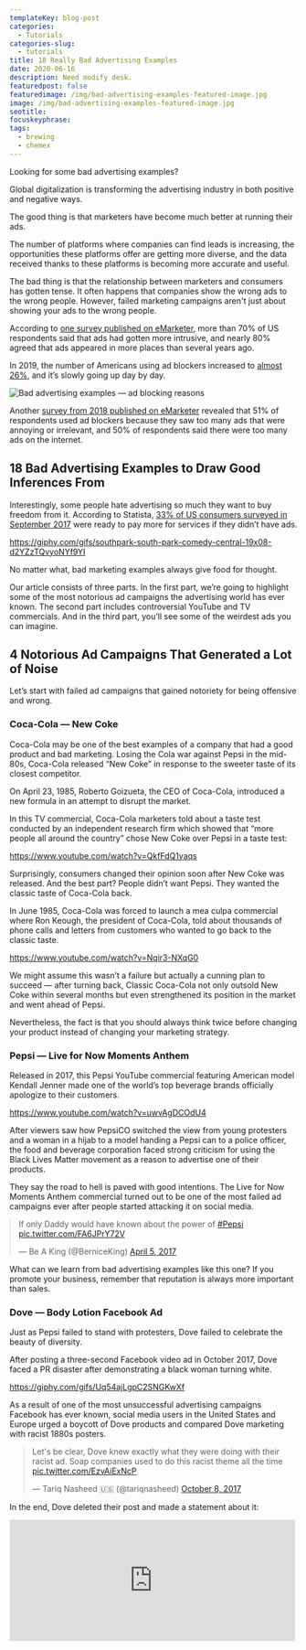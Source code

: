 ```yaml
---
templateKey: blog-post
categories:
  - Tutorials
categories-slug:
  - tutorials
title: 18 Really Bad Advertising Examples
date: 2020-06-16
description: Need modify desk.
featuredpost: false
featuredimage: /img/bad-advertising-examples-featured-image.jpg
image: /img/bad-advertising-examples-featured-image.jpg
seotitle:
focuskeyphrase:
tags:
  - brewing
  - chemex
---
```

<!--StartFragment-->

Looking for some bad advertising examples?

Global digitalization is transforming the advertising industry in both positive and negative ways. 

The good thing is that marketers have become much better at running their ads. 

The number of platforms where companies can find leads is increasing, the opportunities these platforms offer are getting more diverse, and the data received thanks to these platforms is becoming more accurate and useful.

The bad thing is that the relationship between marketers and consumers has gotten tense. It often happens that companies show the wrong ads to the wrong people. However, failed marketing campaigns aren't just about showing your ads to the wrong people.

According to [one survey published on eMarketer](https://www.emarketer.com/content/people-believe-ads-are-becoming-more-intrusive), more than 70% of US respondents said that ads had gotten more intrusive, and nearly 80% agreed that ads appeared in more places than several years ago.

In 2019, the number of Americans using ad blockers increased to [almost 26%](https://www.statista.com/statistics/804008/ad-blocking-reach-usage-us/), and it’s slowly going up day by day.

![Bad advertising examples — ad blocking reasons](/img/bad-advertising-examples-ad-blocking-reasons-819x1024.jpg)

Another [survey from 2018 published on eMarketer](https://www.emarketer.com/chart/216940/reasons-blocking-ads-while-using-internet-according-ad-blocking-users-worldwide-q3-2017-of-respondents) revealed that 51% of respondents used ad blockers because they saw too many ads that were annoying or irrelevant, and 50% of respondents said there were too many ads on the internet.

## 18 Bad Advertising Examples to Draw Good Inferences From

Interestingly, some people hate advertising so much they want to buy freedom from it. According to Statista, [33% of US consumers surveyed in September 2017](https://www.statista.com/statistics/760619/us-consumers-willing-pay-more-services-without-ads/) were ready to pay more for services if they didn’t have ads.

https://giphy.com/gifs/southpark-south-park-comedy-central-19x08-d2YZzTQvyoNYf9YI

No matter what, bad marketing examples always give food for thought. 

Our article consists of three parts. In the first part, we’re going to highlight some of the most notorious ad campaigns the advertising world has ever known. The second part includes controversial YouTube and TV commercials. And in the third part, you’ll see some of the weirdest ads you can imagine.

## 4 Notorious Ad Campaigns That Generated a Lot of Noise

Let’s start with failed ad campaigns that gained notoriety for being offensive and wrong.

### Coca-Cola — New Coke

Coca-Cola may be one of the best examples of a company that had a good product and bad marketing. Losing the Cola war against Pepsi in the mid-80s, Coca-Cola released “New Coke” in response to the sweeter taste of its closest competitor.

On April 23, 1985, Roberto Goizueta, the CEO of Coca-Cola, introduced a new formula in an attempt to disrupt the market. 

In this TV commercial, Coca-Cola marketers told about a taste test conducted by an independent research firm which showed that “more people all around the country” chose New Coke over Pepsi in a taste test:

https://www.youtube.com/watch?v=QkfFdQ1yaqs

Surprisingly, consumers changed their opinion soon after New Coke was released. And the best part? People didn’t want Pepsi. They wanted the classic taste of Coca-Cola back.

In June 1985, Coca-Cola was forced to launch a mea culpa commercial where Ron Keough, the president of Coca-Cola, told about thousands of phone calls and letters from customers who wanted to go back to the classic taste.

https://www.youtube.com/watch?v=Nqir3-NXqG0

We might assume this wasn’t a failure but actually a cunning plan to succeed — after turning back, Classic Coca-Cola not only outsold New Coke within several months but even strengthened its position in the market and went ahead of Pepsi.

Nevertheless, the fact is that you should always think twice before changing your product instead of changing your marketing strategy.

### Pepsi — Live for Now Moments Anthem

Released in 2017, this Pepsi YouTube commercial featuring American model Kendall Jenner made one of the world’s top beverage brands officially apologize to their customers.

https://www.youtube.com/watch?v=uwvAgDCOdU4

After viewers saw how PepsiCO switched the view from young protesters and a woman in a hijab to a model handing a Pepsi can to a police officer, the food and beverage corporation faced strong criticism for using the Black Lives Matter movement as a reason to advertise one of their products. 

They say the road to hell is paved with good intentions. The Live for Now Moments Anthem commercial turned out to be one of the most failed ad campaigns ever after people started attacking it on social media.

<blockquote class="twitter-tweet" style="margin: auto"><p lang="en" dir="ltr">If only Daddy would have known about the power of <a href="https://twitter.com/hashtag/Pepsi?src=hash&amp;ref_src=twsrc%5Etfw">#Pepsi</a> <a href="https://t.co/FA6JPrY72V">pic.twitter.com/FA6JPrY72V</a></p>— Be A King (@BerniceKing) <a href="https://twitter.com/BerniceKing/status/849656699464056832?ref_src=twsrc%5Etfw">April 5, 2017</a></blockquote>
<script async src="https://platform.twitter.com/widgets.js" charset="utf-8" align="center"></script>

What can we learn from bad advertising examples like this one? If you promote your business, remember that reputation is always more important than sales.

### Dove — Body Lotion Facebook Ad

Just as Pepsi failed to stand with protesters, Dove failed to celebrate the beauty of diversity.

After posting a three-second Facebook video ad in October 2017, Dove faced a PR disaster after demonstrating a black woman turning white.

https://giphy.com/gifs/Uq54ajLgpC2SNGKwXf

As a result of one of the most unsuccessful advertising campaigns Facebook has ever known, social media users in the United States and Europe urged a boycott of Dove products and compared Dove marketing with racist 1880s posters.

<blockquote class="twitter-tweet"><p lang="en" dir="ltr">Let's be clear, Dove knew exactly what they were doing with their racist ad. Soap companies used to do this racist theme all the time <a href="https://t.co/EzvAiExNcP">pic.twitter.com/EzvAiExNcP</a></p>— Tariq Nasheed 🇺🇸 (@tariqnasheed) <a href="https://twitter.com/tariqnasheed/status/917054742441844737?ref_src=twsrc%5Etfw">October 8, 2017</a></blockquote>
<script async src="https://platform.twitter.com/widgets.js" charset="utf-8"></script>

In the end, Dove deleted their post and made a statement about it:

<iframe src="https://www.facebook.com/plugins/post.php?href=https%3A%2F%2Fwww.facebook.com%2FDoveUS%2Fposts%2F1493719354007207&amp;width=500" width="500" height="212" style="border:none;overflow:hidden" scrolling="no" frameborder="0" allowtransparency="true" allow="encrypted-media"></p> <!-- /wp:html --> <div></div> <!-- wp:paragraph --> <p>Want to succeed in advertising today? Celebrate the diversity of your audience wisely!</p> <!-- /wp:paragraph --> <div></div> <!-- wp:heading {"level":3} --> <h3>H&amp;M — Coolest Monkey in the Jungle</h3> <!-- /wp:heading --> <div></div> <!-- wp:paragraph --> <p>In January 2018, H&amp;M appeared at the center of a racism scandal caused by a printed hooded top with the words “coolest monkey in the jungle.” Before H&amp;M removed the ad, it was available to everyone on the British version of the online store.</p> <!-- /wp:paragraph --> <div></div> <!-- wp:image {"align":"center","id":3527,"sizeSlug":"large"} --> <div class="wp-block-image"><figure class="aligncenter size-large"><img src="/img/bad-advertising-examples-h-m-1024x646.jpg" alt="Bad advertising examples — H&amp;M" class="wp-image-3527"/></figure></div> <!-- /wp:image --> <div></div> <!-- wp:paragraph --> <p>Though the parents of Liam Mango, the kid model, said they didn’t think the ad was racist, many cut ties with the world-famous clothing brand over it.</p> <!-- /wp:paragraph --> <div></div> <!-- wp:paragraph --> <p><blockquote class="twitter-tweet"><p lang="en" dir="ltr">woke up this morning shocked and embarrassed by this photo. i’m deeply offended and will not be working with <a href="https://twitter.com/hm?ref_src=twsrc%5Etfw">@hm</a> anymore... <a href="https://t.co/P3023iYzAb">pic.twitter.com/P3023iYzAb</a></p>&mdash; The Weeknd (@theweeknd) <a href="https://twitter.com/theweeknd/status/950447182829699072?ref_src=twsrc%5Etfw">January 8, 2018</a></blockquote> <script async src="https://platform.twitter.com/widgets.js" charset="utf-8" align="center"></script></p> <!-- /wp:paragraph --> <div></div> <!-- wp:paragraph --> <p>Specifically, the Weeknd, a Canadian singer who collaborated with H&amp;M, stated on Twitter that he was “deeply offended and will not be working with H&amp;M anymore.”</p> <!-- /wp:paragraph --> <div></div> <!-- wp:heading --> <h2>8 Cringe Commercials That Actually Might Have Worked</h2> <!-- /wp:heading --> <div></div> <!-- wp:paragraph --> <p>From a certain perspective, there’s no such thing as bad advertising. In the long run, the worst marketing campaigns may be successful — however provoking or disgusting they are — due to the hype they spread.&nbsp;</p> <!-- /wp:paragraph --> <div></div> <!-- wp:paragraph --> <p>Now it’s time to see commercials that fired up the world of advertising.</p> <!-- /wp:paragraph --> <div></div> <!-- wp:paragraph --> <p><strong>P.S.</strong> If you need more examples of video ads, go through <a href="https://softcube.com/best-facebook-video-ad-examples-2019/">a few dozen Facebook video ad examples</a> made by global brands.</p> <!-- /wp:paragraph --> <div></div> <!-- wp:heading {"level":3} --> <h3>Love’s Baby Soft</h3> <!-- /wp:heading --> <div></div> <!-- wp:paragraph --> <p>The 70s were an interesting time, weren’t they?</p> <!-- /wp:paragraph --> <div></div> <!-- wp:paragraph --> <p>Born in 1974, Baby Soft was aimed at young girls who were looking forward to becoming young women. The brand’s slogan was “because innocence is sexier than you think.”</p> <!-- /wp:paragraph --> <div></div> <!-- wp:core-embed/youtube {"url":"https://www.youtube.com/watch?v=l7IP5SV6GqQ","type":"video","providerNameSlug":"youtube","align":"center","className":"wp-embed-aspect-4-3 wp-has-aspect-ratio"} --> <figure class="wp-block-embed-youtube aligncenter wp-block-embed is-type-video is-provider-youtube wp-embed-aspect-4-3 wp-has-aspect-ratio"><div class="wp-block-embed__wrapper" align="center"> https://www.youtube.com/watch?v=l7IP5SV6GqQ </div></figure> <!-- /wp:core-embed/youtube --> <div></div> <!-- wp:paragraph --> <p>A young woman, a lollipop, and a creepy male voiceover made this TV commercial one of the creepiest icons on the advertising market.</p> <!-- /wp:paragraph --> <div></div> <!-- wp:heading {"level":3} --> <h3>PlayStation Vita — Female Doctor</h3> <!-- /wp:heading --> <div></div> <!-- wp:paragraph --> <p>In 2014, Sony announced the Remote Play feature for PS4 driven by the PlayStation Vita and Xperia Z smartphones. To promote it, the company uploaded a video ad to their YouTube channel.</p> <!-- /wp:paragraph --> <div></div> <!-- wp:core-embed/youtube {"url":"https://www.youtube.com/watch?v=lxtMA9zipIs","type":"video","providerNameSlug":"youtube","align":"center","className":"wp-embed-aspect-16-9 wp-has-aspect-ratio"} --> <figure class="wp-block-embed-youtube aligncenter wp-block-embed is-type-video is-provider-youtube wp-embed-aspect-16-9 wp-has-aspect-ratio"><div class="wp-block-embed__wrapper" align="center"> https://www.youtube.com/watch?v=lxtMA9zipIs </div></figure> <!-- /wp:core-embed/youtube --> <div></div> <!-- wp:paragraph --> <p>The video you see above is a copy. The original video was removed from Sony’s official channel after a wave of accusations of sexism.</p> <!-- /wp:paragraph --> <div></div> <!-- wp:heading {"level":3} --> <h3>Xbox — Life Is Short</h3> <!-- /wp:heading --> <div></div> <!-- wp:paragraph --> <p>To promote the European release of the Xbox in 2002, Sony’s major competitor in the gaming industry produced one of the most viral video ads of the pre-YouTube era.&nbsp;</p> <!-- /wp:paragraph --> <div></div> <!-- wp:core-embed/youtube {"url":"https://www.youtube.com/watch?v=TrVTH5R-INw","type":"video","providerNameSlug":"youtube","align":"center","className":"wp-embed-aspect-16-9 wp-has-aspect-ratio"} --> <figure class="wp-block-embed-youtube aligncenter wp-block-embed is-type-video is-provider-youtube wp-embed-aspect-16-9 wp-has-aspect-ratio"><div class="wp-block-embed__wrapper" align="center"> https://www.youtube.com/watch?v=TrVTH5R-INw </div></figure> <!-- /wp:core-embed/youtube --> <div></div> <!-- wp:paragraph --> <p>With a budget of £500,000, Microsoft hired 12 actors ranging from 3 months old to 70 years old. The commercial was banned after receiving 136 complaints.</p> <!-- /wp:paragraph --> <div></div> <!-- wp:heading {"level":3} --> <h3>Tyco — Magic Potty Baby</h3> <!-- /wp:heading --> <div></div> <!-- wp:paragraph --> <p>Launched in 1992 by Tyco, Magic Potty Baby was a unique toy that allowed little girls to watch their baby answering the call of nature. The commercial for this product has no need for an explanation. Just have a look at it:</p> <!-- /wp:paragraph --> <div></div> <!-- wp:core-embed/youtube {"url":"https://www.youtube.com/watch?v=eeZXYgdjORQ","type":"video","providerNameSlug":"youtube","align":"center","className":"wp-embed-aspect-4-3 wp-has-aspect-ratio"} --> <figure class="wp-block-embed-youtube aligncenter wp-block-embed is-type-video is-provider-youtube wp-embed-aspect-4-3 wp-has-aspect-ratio"><div class="wp-block-embed__wrapper" align="center"> https://www.youtube.com/watch?v=eeZXYgdjORQ </div></figure> <!-- /wp:core-embed/youtube --> <div></div> <!-- wp:paragraph --> <p>Is it appropriate to say that this commercial made it onto the list of bad marketing campaigns? You decide! The coolest part is that the little baby owners could turn the toilet chamber upside down in order to use it again, and again, and again...</p> <!-- /wp:paragraph --> <div></div> <!-- wp:heading {"level":3} --> <h3>MiO — Eye of the Squirter</h3> <!-- /wp:heading --> <div></div> <!-- wp:paragraph --> <p>Sometimes, marketers follow the rule <em>the more ridiculous, the better</em>.</p> <!-- /wp:paragraph --> <div></div> <!-- wp:core-embed/youtube {"url":"https://www.youtube.com/watch?v=cbnMFOTGrg0","type":"video","providerNameSlug":"youtube","className":"wp-embed-aspect-16-9 wp-has-aspect-ratio"} --> <figure class="wp-block-embed-youtube wp-block-embed is-type-video is-provider-youtube wp-embed-aspect-16-9 wp-has-aspect-ratio"><div class="wp-block-embed__wrapper" align="center"> https://www.youtube.com/watch?v=cbnMFOTGrg0 </div></figure> <!-- /wp:core-embed/youtube --> <div></div> <!-- wp:paragraph --> <p>MiO made a special tribute to “Eye of the Tiger” by Survivor and demonstrated how exactly their target audience can use their product in order to do sports more effectively.</p> <!-- /wp:paragraph --> <div></div> <!-- wp:heading {"level":3} --> <h3>Gillette — We Believe: The Best Men Can Be</h3> <!-- /wp:heading --> <div></div> <!-- wp:paragraph --> <p>On January 13, 2019, Gillette released a short film on their official YouTube channel that was supposed to celebrate manhood and criticize bullying and harassment.</p> <!-- /wp:paragraph --> <div></div> <!-- wp:core-embed/youtube {"url":"https://www.youtube.com/watch?v=koPmuEyP3a0","type":"video","providerNameSlug":"youtube","className":"wp-embed-aspect-16-9 wp-has-aspect-ratio"} --> <figure class="wp-block-embed-youtube wp-block-embed is-type-video is-provider-youtube wp-embed-aspect-16-9 wp-has-aspect-ratio"><div class="wp-block-embed__wrapper" align="center"> https://www.youtube.com/watch?v=koPmuEyP3a0 </div></figure> <!-- /wp:core-embed/youtube --> <div></div> <!-- wp:paragraph --> <p>And you know what? Instead of celebrating, men started bullying Gillette. According to people’s reactions, it was one of the most prominent examples of bad commercials YouTube have ever seen.</p> <!-- /wp:paragraph --> <div></div> <!-- wp:image {"align":"center","id":3528,"sizeSlug":"large"} --> <div class="wp-block-image"><figure class="aligncenter size-large"><img src="/img/image1.png" alt="" class="wp-image-3528"/></figure></div> <!-- /wp:image --> <div></div> <!-- wp:paragraph --> <p>The example once again shows that big brands have a poor understanding of the reality their customers live in. Only two days after Gillette uploaded the video, it received a response:</p> <!-- /wp:paragraph --> <div></div> <!-- wp:core-embed/youtube {"url":"https://www.youtube.com/watch?v=x_HL0wiK4Zc","type":"video","providerNameSlug":"youtube","className":"wp-embed-aspect-16-9 wp-has-aspect-ratio"} --> <figure class="wp-block-embed-youtube wp-block-embed is-type-video is-provider-youtube wp-embed-aspect-16-9 wp-has-aspect-ratio"><div class="wp-block-embed__wrapper" align="center"> https://www.youtube.com/watch?v=x_HL0wiK4Zc </div></figure> <!-- /wp:core-embed/youtube --> <div></div> <!-- wp:paragraph --> <p>The response received more positive feedback than Gillette’s attempt to celebrate masculinity.</p> <!-- /wp:paragraph --> <div></div> <!-- wp:heading {"level":3} --> <h3>KFC — The Whole Chicken</h3> <!-- /wp:heading --> <div></div> <!-- wp:paragraph --> <p>We urge all animal rights activists reading this post to keep cool.</p> <!-- /wp:paragraph --> <div></div> <!-- wp:paragraph --> <p>On June 17, 2017, the KFC UK and Ireland YouTube channel released a controversial video featuring a chicken strutting to “X Gon' Give It To Ya” by DMX.</p> <!-- /wp:paragraph --> <div></div> <!-- wp:core-embed/youtube {"url":"https://www.youtube.com/watch?v=KykM1kwdaOA","type":"video","providerNameSlug":"youtube","className":"wp-embed-aspect-16-9 wp-has-aspect-ratio"} --> <figure class="wp-block-embed-youtube wp-block-embed is-type-video is-provider-youtube wp-embed-aspect-16-9 wp-has-aspect-ratio"><div class="wp-block-embed__wrapper" align="center"> https://www.youtube.com/watch?v=KykM1kwdaOA </div></figure> <!-- /wp:core-embed/youtube --> <div></div> <!-- wp:paragraph --> <p>Despite numerous complaints, the United Kingdom’s Advertising Standards Authority (ASA) didn’t find the ad offensive because there were no explicit references to animal slaughter.</p> <!-- /wp:paragraph --> <div></div> <!-- wp:paragraph --> <p>Promote a food business? Take a look at <a href="https://softcube.com/best-examples-of-the-tastiest-food-ads/">40 examples of the tastiest food ads</a> now.&nbsp;</p> <!-- /wp:paragraph --> <div></div> <!-- wp:heading {"level":3} --> <h3>Reese’s Pieces — Love Child</h3> <!-- /wp:heading --> <div></div> <!-- wp:paragraph --> <p>Imagine. If a candy was a baby, what would it look like?&nbsp;</p> <!-- /wp:paragraph --> <div></div> <!-- wp:paragraph --> <p>Warning. If you’re sensitive, be careful when watching this video ad:</p> <!-- /wp:paragraph --> <div></div> <!-- wp:core-embed/youtube {"url":"https://www.youtube.com/watch?v=K_x8i9RGRAM","type":"video","providerNameSlug":"youtube","className":"wp-embed-aspect-16-9 wp-has-aspect-ratio"} --> <figure class="wp-block-embed-youtube wp-block-embed is-type-video is-provider-youtube wp-embed-aspect-16-9 wp-has-aspect-ratio"><div class="wp-block-embed__wrapper" align="center"> https://www.youtube.com/watch?v=K_x8i9RGRAM </div></figure> <!-- /wp:core-embed/youtube --> <div></div> <!-- wp:paragraph --> <p>Happy birthday, Reese’s Pieces! People will remember you till the end of time.</p> <!-- /wp:paragraph --> <div></div> <!-- wp:heading --> <h2>6 Weird Advertising Examples That Will Blow Your Mind</h2> <!-- /wp:heading --> <div></div> <!-- wp:paragraph --> <p>In a <a href="https://www.hubspot.com/marketing-statistics">HubSpot report</a>, 83% of people claim that although they want to avoid obnoxious ads they understand that not all ads are bad and that they can be useful. Let’s check out bad advertising examples that will be useful not only for customers but for marketers as well!</p> <!-- /wp:paragraph --> <div></div> <!-- wp:heading {"level":3} --> <h3>PS Vita</h3> <!-- /wp:heading --> <div></div> <!-- wp:paragraph --> <p>Remember that PS Vita YouTube commercial above? This one was produced by the same advertising agency in 2012.</p> <!-- /wp:paragraph --> <div></div> <!-- wp:image {"align":"center","id":3529,"sizeSlug":"large"} --> <div class="wp-block-image"><figure class="aligncenter size-large"><img src="/img/bad-advertising-examples-ps-vita-1024x651.jpg" alt="Bad advertising examples — PS Vita" class="wp-image-3529"/></figure></div> <!-- /wp:image --> <div></div> <!-- wp:heading {"level":3} --> <h3>Axe</h3> <!-- /wp:heading --> <div></div> <!-- wp:paragraph --> <p>One of the world’s most famous antiperspirant brands is known for its creative approach to promoting itself. However, there’s always a line no one should cross.</p> <!-- /wp:paragraph --> <div></div> <!-- wp:image {"align":"center","id":3531,"sizeSlug":"large"} --> <div class="wp-block-image"><figure class="aligncenter size-large"><img src="/img/bad-advertising-examples-axe.jpg" alt="Bad advertising examples — Axe" class="wp-image-3531"/></figure></div> <!-- /wp:image --> <div></div> <!-- wp:heading {"level":3} --> <h3>Panasonic</h3> <!-- /wp:heading --> <div></div> <!-- wp:paragraph --> <p>The “just slightly ahead of our time” tagline used by Panasonic had nothing to do with reality.</p> <!-- /wp:paragraph --> <div></div> <!-- wp:image {"align":"center","id":3530,"sizeSlug":"large"} --> <div class="wp-block-image"><figure class="aligncenter size-large"><img src="/img/bad-advertising-examples-panasonic-766x1024.jpg" alt="Bad advertising examples — Panasonic" class="wp-image-3530"/></figure></div> <!-- /wp:image --> <div></div> <!-- wp:heading {"level":3} --> <h3>Kleenex</h3> <!-- /wp:heading --> <div></div> <!-- wp:paragraph --> <p>When you realize that mother’s love needs no patience, you regret growing up.</p> <!-- /wp:paragraph --> <div></div> <!-- wp:image {"align":"center","id":3532,"sizeSlug":"large"} --> <div class="wp-block-image"><figure class="aligncenter size-large"><img src="/img/bad-advertising-examples-kleenex.jpg" alt="Bad advertising examples — Kleenex" class="wp-image-3532"/></figure></div> <!-- /wp:image --> <div></div> <!-- wp:heading {"level":3} --> <h3>Dove</h3> <!-- /wp:heading --> <div></div> <!-- wp:paragraph --> <p>Yes, that’s right. Dove’s made it twice. Whitening isn’t their strong point.</p> <!-- /wp:paragraph --> <div></div> <!-- wp:image {"align":"center","id":3533,"sizeSlug":"large"} --> <div class="wp-block-image"><figure class="aligncenter size-large"><img src="/img/bad-advertising-examples-dove.jpg" alt="Bad advertising examples — Dove" class="wp-image-3533"/></figure></div> <!-- /wp:image --> <div></div> <!-- wp:heading {"level":3} --> <h3>KFC</h3> <!-- /wp:heading --> <div></div> <!-- wp:paragraph --> <p>This brand made it on our list more than twice. KFC has been known for using controversial ads for quite a while. Interestingly, the model didn’t know how they used her image.</p> <!-- /wp:paragraph --> <div></div> <!-- wp:image {"align":"center","id":3534,"sizeSlug":"large"} --> <div class="wp-block-image"><figure class="aligncenter size-large"><img src="/img/bad-advertising-examples-kfc.jpg" alt="Bad advertising examples — KFC" class="wp-image-3534"/></figure></div> <!-- /wp:image --> <div></div> <!-- wp:heading --> <h2>Make Good Advertising Examples with Artificial Intelligence</h2> <!-- /wp:heading --> <div></div> <!-- wp:paragraph --> <p>Thanks for checking out our list of bad advertising campaigns! We hope you liked it.</p> <!-- /wp:paragraph --> <div></div> <!-- wp:video {"align":"center"} --> <figure class="wp-block-video aligncenter"><video controls autoplay="autoplay" loop="loop" width="640" height="360"src="https://video.softcube.com/media/791475ddc99601d81189bf35f83b42fd.mp4"></video></figure> <!-- /wp:video --> <div></div> <!-- wp:paragraph --> <p>Want to make only good ads that will boost your sales and inspire other marketers? Test <a href="http://softcube.com">Softcube Artificial Intelligence</a> to make lots of high-quality video ads at once, automatically, and without a big budget.</p> <!-- /wp:paragraph --></x-turndown></iframe>
